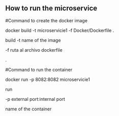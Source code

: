 ## How to run the microservice

#Command to create the docker image

docker build -t microservicie1 -f Docker/Dockerfile .

build -t name of the image

-f ruta al archivo dockerfile

.

#Command to run the container

docker run -p 8082:8082 microservicie1

run

-p external port:internal port

name of the container
